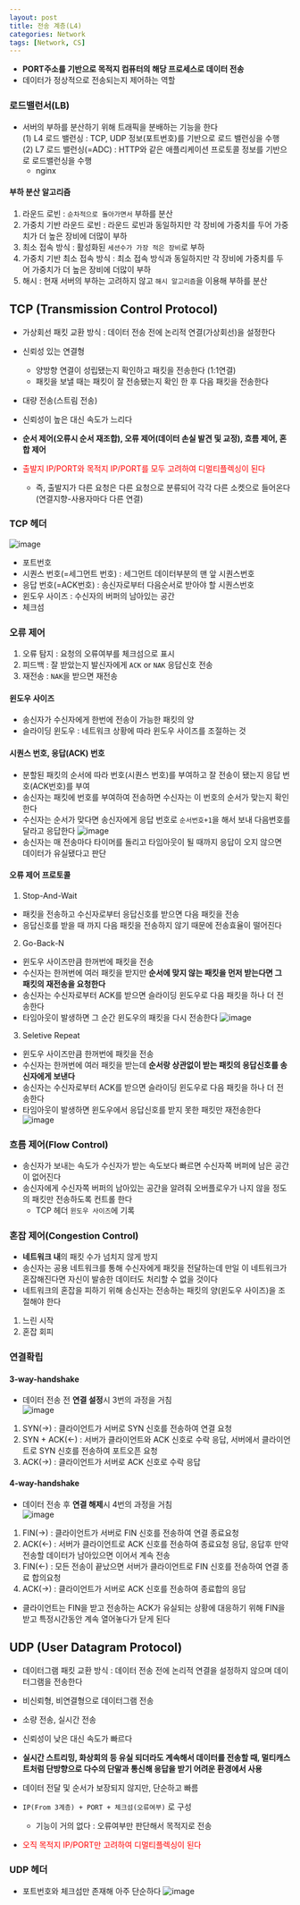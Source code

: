 ```yaml
---
layout: post
title: 전송 계층(L4)
categories: Network
tags: [Network, CS]
---
```

- **PORT주소를 기반으로 목적지 컴퓨터의 해당 프로세스로 데이터 전송**
- 데이터가 정상적으로 전송되는지 제어하는 역할

### 로드밸런서(LB)
- 서버의 부하를 분산하기 위해 트래픽을 분배하는 기능을 한다  
(1) L4 로드 밸런싱 : TCP, UDP 정보(포트번호)를 기반으로 로드 밸런싱을 수행  
(2) L7 로드 밸런싱(=ADC) : HTTP와 같은 애플리케이션 프로토콜 정보를 기반으로 로드밸런싱을 수행
  - nginx

#### 부하 분산 알고리즘
1. 라운드 로빈 : `순차적으로 돌아가면서` 부하를 분산
2. 가중치 기반 라운드 로빈 : 라운드 로빈과 동일하지만 각 장비에 가중치를 두어 가중치가 더 높은 장비에 더많이 부하
3. 최소 접속 방식 : 활성화된 `세션수가 가장 적은 장비`로 부하
4. 가중치 기반 최소 접속 방식 : 최소 접속 방식과 동일하지만 각 장비에 가중치를 두어 가중치가 더 높은 장비에 더많이 부하
5. 해시 : 현재 서버의 부하는 고려하지 않고 `해시 알고리즘`을 이용해 부하를 분산

## TCP (Transmission Control Protocol)
- 가상회선 패킷 교환 방식 : 데이터 전송 전에 논리적 연결(가상회선)을 설정한다 
- 신뢰성 있는 연결형
  - 양방향 연결이 성립됐는지 확인하고 패킷을 전송한다 (1:1연결)
  - 패킷을 보낼 때는 패킷이 잘 전송됐는지 확인 한 후 다음 패킷을 전송한다
- 대량 전송(스트림 전송)
- 신뢰성이 높은 대신 속도가 느리다

- **순서 제어(오류시 순서 재조합), 오류 제어(데이터 손실 발견 및 교정), 흐름 제어, 혼합 제어**
- <span style="color:red">출발지 IP/PORT와 목적지 IP/PORT를 모두 고려하여 디멀티플렉싱이 된다</span>
  - 즉, 출발지가 다른 요청은 다른 요청으로 분류되어 각각 다른 소켓으로 들어온다(연결지향-사용자마다 다른 연결)

### TCP 헤더
![image](https://user-images.githubusercontent.com/48157259/164382637-56e86433-ead6-4a08-948a-369807bb3fec.png)
- 포트번호
- 시퀀스 번호(=세그먼트 번호) : 세그먼트 데이터부분의 맨 앞 시퀀스번호
- 응답 번호(=ACK번호) : 송신자로부터 다음순서로 받아야 할 시퀀스번호
- 윈도우 사이즈 : 수신자의 버퍼의 남아있는 공간
- 체크섬


### 오류 제어
1. 오류 탐지 : 요청의 오류여부를 체크섬으로 표시
2. 피드백 : 잘 받았는지 발신자에게 `ACK` or `NAK` 응답신호 전송 
3. 재전송 : `NAK`을 받으면 재전송

#### 윈도우 사이즈
- 송신자가 수신자에게 한번에 전송이 가능한 패킷의 양
- 슬라이딩 윈도우 : 네트워크 상황에 따라 윈도우 사이즈를 조절하는 것
   
#### 시퀀스 번호, 응답(ACK) 번호
- 분할된 패킷의 순서에 따라 번호(시퀀스 번호)를 부여하고 잘 전송이 됐는지 응답 번호(ACK번호)를 부여
- 송신자는 패킷에 번호를 부여하여 전송하면 수신자는 이 번호의 순서가 맞는지 확인한다
- 수신자는 순서가 맞다면 송신자에게 응답 번호로 `순서번호+1`을 해서 보내 다음번호를 달라고 응답한다
![image](https://user-images.githubusercontent.com/48157259/164148693-208a53ea-49c3-4a0a-abda-ca3b1e55f52c.png)
- 송신자는 매 전송마다 타이머를 돌리고 타임아웃이 될 때까지 응답이 오지 않으면 데이터가 유실됐다고 판단

#### 오류 제어 프로토콜
1. Stop-And-Wait
- 패킷을 전송하고 수신자로부터 응답신호를 받으면 다음 패킷을 전송
- 응답신호를 받을 때 까지 다음 패킷을 전송하지 않기 때문에 전송효율이 떨어진다

2. Go-Back-N
- 윈도우 사이즈만큼 한꺼번에 패킷을 전송
- 수신자는 한꺼번에 여러 패킷을 받지만 **순서에 맞지 않는 패킷을 먼저 받는다면 그 패킷의 재전송을 요청한다**
- 송신자는 수신자로부터 ACK를 받으면 슬라이딩 윈도우로 다음 패킷을 하나 더 전송한다
- 타임아웃이 발생하면 그 순간 윈도우의 패킷을 다시 전송한다
![image](https://user-images.githubusercontent.com/48157259/164183591-6b4e2343-f796-4caf-a829-f27eca2f7e03.png)

3. Seletive Repeat
- 윈도우 사이즈만큼 한꺼번에 패킷을 전송
- 수신자는 한꺼번에 여러 패킷을 받는데 **순서랑 상관없이 받는 패킷의 응답신호를 송신자에게 보낸다**
- 송신자는 수신자로부터 ACK를 받으면 슬라이딩 윈도우로 다음 패킷을 하나 더 전송한다
- 타임아웃이 발생하면 윈도우에서 응답신호를 받지 못한 패킷만 재전송한다
![image](https://user-images.githubusercontent.com/48157259/164186894-0baebbce-c42c-4c2c-b6ed-11cb1bb5b086.png)


### 흐름 제어(Flow Control)
- 송신자가 보내는 속도가 수신자가 받는 속도보다 빠르면 수신자쪽 버퍼에 남은 공간이 없어진다
- 송신자에게 수신자쪽 버퍼의 남아있는 공간을 알려줘 오버플로우가 나지 않을 정도의 패킷만 전송하도록 컨트롤 한다
  - TCP 헤더 `윈도우 사이즈`에 기록


### 혼잡 제어(Congestion Control)
- **네트워크 내**의 패킷 수가 넘치지 않게 방지
- 송신자는 공용 네트워크를 통해 수신자에게 패킷을 전달하는데 만일 이 네트워크가 혼잡해진다면 자신이 발송한 데이터도 처리할 수 없을 것이다
- 네트워크의 혼잡을 피하기 위해 송신자는 전송하는 패킷의 양(윈도우 사이즈)을 조절해야 한다
1. 느린 시작
2. 혼잡 회피

### 연결확립
#### 3-way-handshake
- 데이터 전송 전 **연결 설정**시 3번의 과정을 거침  
![image](https://user-images.githubusercontent.com/48157259/164149581-5e59309b-ecea-40ac-b12b-22c85372d4e2.png)
1. SYN(→) : 클라이언트가 서버로 SYN 신호를 전송하여 연결 요청  
2. SYN + ACK(←) : 서버가 클라이언트와 ACK 신호로 수락 응답, 서버에서 클라이언트로 SYN 신호를 전송하여 포트오픈 요청  
3. ACK(→) : 클라이언트가 서버로 ACK 신호로 수락 응답  

#### 4-way-handshake 
- 데이터 전송 후 **연결 해제**시 4번의 과정을 거침  
![image](https://user-images.githubusercontent.com/48157259/164149695-78dd6473-6a00-487d-8ceb-23591be66a95.png)
1. FIN(→) : 클라이언트가 서버로 FIN 신호를 전송하여 연결 종료요청  
2. ACK(←) : 서버가 클라이언트로 ACK 신호를 전송하여 종료요청 응답, 응답후 만약 전송할 데이터가 남아있으면 이어서 계속 전송  
3. FIN(←) : 모든 전송이 끝났으면 서버가 클라이언트로 FIN 신호를 전송하여 연결 종료 합의요청  
4. ACK(→) : 클라이언트가 서버로 ACK 신호를 전송하여 종료합의 응답  
- 클라이언트는 FIN을 받고 전송하는 ACK가 유실되는 상황에 대응하기 위해 FIN을 받고 특정시간동안 계속 열어놓다가 닫게 된다  


## UDP (User Datagram Protocol)
 - 데이터그램 패킷 교환 방식 : 데이터 전송 전에 논리적 연결을 설정하지 않으며 데이터그램을 전송한다
 - 비신뢰형, 비연결형으로 데이터그램 전송
 - 소량 전송, 실시간 전송
 - 신뢰성이 낮은 대신 속도가 빠르다
 - **실시간 스트리밍, 화상회의 등 유실 되더라도 계속해서 데이터를 전송할 때, 멀티캐스트처럼 단방향으로 다수의 단말과 통신해 응답을 받기 어려운 환경에서 사용**


 - 데이터 전달 및 순서가 보장되지 않지만, 단순하고 빠름
 - `IP(From 3계층) + PORT + 체크섬(오류여부)` 로 구성
   - 기능이 거의 없다 : 오류여부만 판단해서 목적지로 전송
 - <span style="color:red">오직 목적지 IP/PORT만 고려하여 디멀티플렉싱이 된다</span>

### UDP 헤더
- 포트번호와 체크섬만 존재해 아주 단순하다
![image](https://user-images.githubusercontent.com/48157259/164383008-79b8373c-3d81-4c84-ac36-782290712635.png)